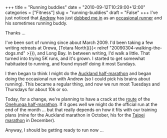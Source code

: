 +++
title = "Running buddies"
date = "2010-09-12T10:29:00+12:00"
categories = ["Fitness"]
slug = "running-buddies"
draft = "False"
+++
I've just noticed that [Andrew](http://www.andrewisgettingfit.com) has just
[dobbed me in](https://web.archive.org/web/20110209082306/http://www.andrewisgettingfit.com/2010/09/10/contrasts/) as an
[occasional runner](http://runkeeper.com/user/Peter_Smith/fitnessReports/pr)
and his sometimes running buddy.

Thanks ...

I've been sort of running since about March 2009. I'd been taking a few
writing retreats at Orewa, [Totara
North]({{< relref "20090304-walking-the-dogs.md" >}}), and
Long Bay. In between writing, I'd walk a little. That turned into trying
5K runs, and it's grown. I started to get somewhat habituated to
running, and found myself doing it most Sundays.

I then began to think I might do the [Auckland
half-marathon](http://www.aucklandmarathon.co.nz/) and began doing the
occasional run with Andrew (so I could pick his brains about running).
This became a regular thing, and now we run most Tuesdays and Thursdays
for about 10k or so.

Today, for a change, we're planning to have a crack at the
[route](http://www.mapmyrun.com/run/new-zealand/onehunga/753123994072981910)
of the [Onehunga half-marathon](http://www.onehungahalf.co.nz/). If it
goes well we might do the official run at the end of the month ... but
that really depends on how it fits with our training plans (mine for the
Auckland marathon in October, his for the [Taipei
marathon](https://secure.wikimedia.org/wikipedia/en/wiki/Taipei_International_Marathon)
in December).

Anyway, I should be getting ready to run now ...

